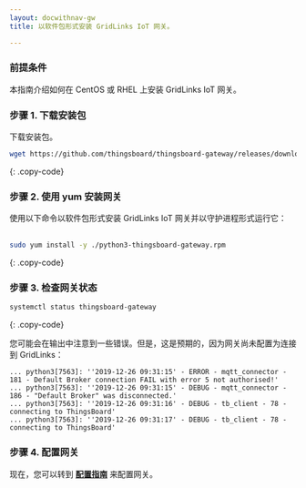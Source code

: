 ```yaml
---
layout: docwithnav-gw
title: 以软件包形式安装 GridLinks IoT 网关。

---
```



### 前提条件

本指南介绍如何在 CentOS 或 RHEL 上安装 GridLinks IoT 网关。

### 步骤 1. 下载安装包

下载安装包。

```bash
wget https://github.com/thingsboard/thingsboard-gateway/releases/download/2.0/python3-thingsboard-gateway.rpm
```
{: .copy-code}

### 步骤 2. 使用 yum 安装网关

使用以下命令以软件包形式安装 GridLinks IoT 网关并以守护进程形式运行它：<br><br>

```bash
sudo yum install -y ./python3-thingsboard-gateway.rpm
```
{: .copy-code}  

### 步骤 3. 检查网关状态

```bash
systemctl status thingsboard-gateway
```
{: .copy-code}

您可能会在输出中注意到一些错误。但是，这是预期的，因为网关尚未配置为连接到 GridLinks：

```text
... python3[7563]: ''2019-12-26 09:31:15' - ERROR - mqtt_connector - 181 - Default Broker connection FAIL with error 5 not authorised!'
... python3[7563]: ''2019-12-26 09:31:15' - DEBUG - mqtt_connector - 186 - "Default Broker" was disconnected.'
... python3[7563]: ''2019-12-26 09:31:16' - DEBUG - tb_client - 78 - connecting to ThingsBoard'
... python3[7563]: ''2019-12-26 09:31:17' - DEBUG - tb_client - 78 - connecting to ThingsBoard'
```

### 步骤 4. 配置网关

现在，您可以转到 [**配置指南**](/docs/iot-gateway/configuration/) 来配置网关。